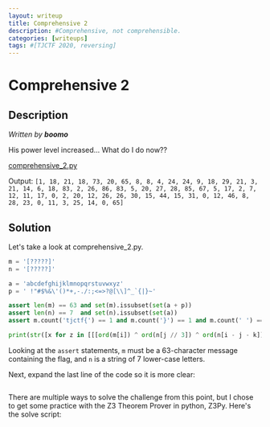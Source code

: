 ```yaml
---
layout: writeup
title: Comprehensive 2
description: #Comprehensive, not comprehensible.
categories: [writeups]
tags: #[TJCTF 2020, reversing]
---
```


# Comprehensive 2

## Description

*Written by __boomo__*

His power level increased... What do I do now??

[comprehensive_2.py]()

Output: `[1, 18, 21, 18, 73, 20, 65, 8, 8, 4, 24, 24, 9, 18, 29, 21, 3, 21, 14, 6, 18, 83, 2, 26, 86, 83, 5, 20, 27, 28, 85, 67, 5, 17, 2, 7, 12, 11, 17, 0, 2, 20, 12, 26, 26, 30, 15, 44, 15, 31, 0, 12, 46, 8, 28, 23, 0, 11, 3, 25, 14, 0, 65]`

## Solution

Let's take a look at comprehensive_2.py.

```python
m = '[?????]'
n = '[?????]'

a = 'abcdefghijklmnopqrstuvwxyz'
p = ' !"#$%&\'()*+,-./:;<=>?@[\\]^_`{|}~'

assert len(m) == 63 and set(m).issubset(set(a + p))
assert len(n) == 7  and set(n).issubset(set(a))
assert m.count('tjctf{') == 1 and m.count('}') == 1 and m.count(' ') == 5

print(str([x for z in [[[ord(m[i]) ^ ord(n[j // 3]) ^ ord(n[i - j - k]) ^ ord(n[k // 21]) for i in range(j + k, j + k + 3)] for j in range (0, 21, 3)] for k in range(0, len(m), 21)] for y in z for x in y])[1:-1])
```

Looking at the `assert` statements, `m` must be a 63-character message containing the flag, and `n` is a string of 7 lower-case letters.

Next, expand the last line of the code so it is more clear:

```python

```

There are multiple ways to solve the challenge from this point, but I chose to get some practice with the Z3 Theorem Prover in python, Z3Py. Here's the solve script:

```python

```
